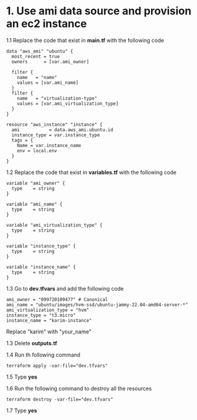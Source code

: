 # 1. Use ami data source and provision an ec2 instance

1.1 Replace the code that exist in **main.tf** with the following code
```
data "aws_ami" "ubuntu" {
  most_recent = true
  owners      = [var.ami_owner] 

  filter {
    name   = "name"
    values = [var.ami_name]
  }
  filter {
    name   = "virtualization-type"
    values = [var.ami_virtualization_type]
  }
}

resource "aws_instance" "instance" {
  ami           = data.aws_ami.ubuntu.id
  instance_type = var.instance_type
  tags = {
    Name = var.instance_name
    env = local.env
  }
}
```

1.2 Replace the code that exist in **variables.tf** with the following code
```
variable "ami_owner" {
  type    = string
}

variable "ami_name" {
  type    = string
}

variable "ami_virtualization_type" {
  type    = string
}

variable "instance_type" {
  type    = string
}

variable "instance_name" {
  type    = string
}
```


1.3 Go to **dev.tfvars** and add the following code
```
ami_owner = "099720109477" # Canonical  
ami_name = "ubuntu/images/hvm-ssd/ubuntu-jammy-22.04-amd64-server-*"
ami_virtualization_type = "hvm"
instance_type = "t3.micro"
instance_name = "karim-instance"
```
Replace "karim" with "your_name"

1.3 Delete **outputs.tf**

1.4 Run th following command
```
terraform apply -var-file="dev.tfvars"
```
1.5 Type **yes**

1.6 Run the following command to destroy all the resources
```
terraform destroy -var-file="dev.tfvars"
```
1.7 Type **yes**
